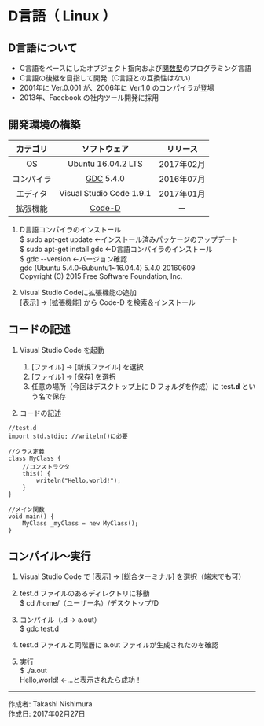 # D言語（ Linux ）

## D言語について

* C言語をベースにしたオブジェクト指向および[関数型](http://bit.ly/1KTmmNW)のプログラミング言語
* C言語の後継を目指して開発（C言語との互換性はない）
* 2001年に Ver.0.001 が、2006年に Ver.1.0 のコンパイラが登場
* 2013年、Facebook の社内ツール開発に採用

## 開発環境の構築

|カテゴリ|ソフトウェア|リリース|
|:--:|:--:|:--:|
|OS|Ubuntu 16.04.2 LTS|2017年02月|
|コンパイラ|[GDC](https://github.com/D-Programming-GDC) 5.4.0|2016年07月|
|エディタ|Visual Studio Code 1.9.1|2017年01月|
|拡張機能|[Code-D](https://github.com/Pure-D/code-d)|ー|

1. D言語コンパイラのインストール  
    $ sudo apt-get update ←インストール済みパッケージのアップデート  
    $ sudo apt-get install gdc ←D言語コンパイラのインストール  
    $ gdc --version ←バージョン確認  
    gdc (Ubuntu 5.4.0-6ubuntu1~16.04.4) 5.4.0 20160609  
    Copyright (C) 2015 Free Software Foundation, Inc.

1. Visual Studio Codeに拡張機能の追加  
    [表示] → [拡張機能] から Code-D を検索＆インストール

## コードの記述

1. Visual Studio Code を起動
    1. [ファイル] → [新規ファイル] を選択
    1. [ファイル] → [保存] を選択
    1. 任意の場所（今回はデスクトップ上に D フォルダを作成）に test<b>.d</b> という名で保存

1. コードの記述
```
//test.d
import std.stdio; //writeln()に必要

//クラス定義
class MyClass {
    //コンストラクタ
    this() {
        writeln("Hello,world!");
    }
}

//メイン関数
void main() {
    MyClass _myClass = new MyClass();
}
```

## コンパイル〜実行

1. Visual Studio Code で [表示] → [総合ターミナル] を選択（端末でも可）

1. test.d ファイルのあるディレクトリに移動  
$ cd /home/（ユーザー名）/デスクトップ/D

1. コンパイル（.d → a.out）  
$ gdc test.d

1. test.d ファイルと同階層に a.out ファイルが生成されたのを確認

1. 実行  
$ ./a.out  
Hello,world! ←…と表示されたら成功！

***
作成者: Takashi Nishimura  
作成日: 2017年02月27日